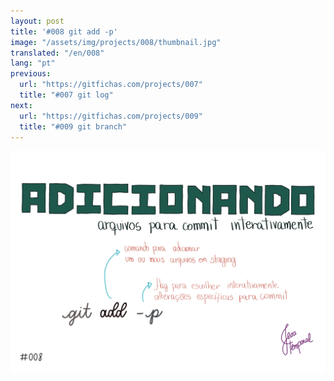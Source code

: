 ```yaml
---
layout: post
title: '#008 git add -p'
image: "/assets/img/projects/008/thumbnail.jpg"
translated: "/en/008"
lang: "pt"
previous:
  url: "https://gitfichas.com/projects/007"
  title: "#007 git log"
next:
  url: "https://gitfichas.com/projects/009"
  title: "#009 git branch"
---
```


<img src="/assets/img/projects/008/full.jpg">